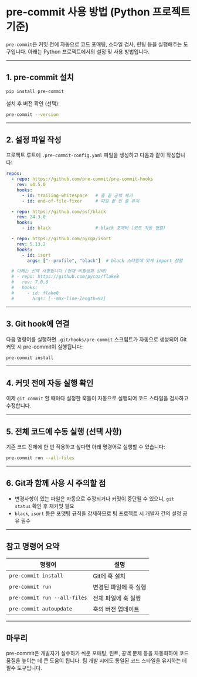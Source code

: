 # pre-commit 사용 방법 (Python 프로젝트 기준)

`pre-commit`은 커밋 전에 자동으로 코드 포매팅, 스타일 검사, 린팅 등을 실행해주는 도구입니다. 아래는 Python 프로젝트에서의 설정 및 사용 방법입니다.

---

## 1. pre-commit 설치

```bash
pip install pre-commit
```

설치 후 버전 확인 (선택):

```bash
pre-commit --version
```

---

## 2. 설정 파일 작성

프로젝트 루트에 `.pre-commit-config.yaml` 파일을 생성하고 다음과 같이 작성합니다:

```yaml
repos:
  - repo: https://github.com/pre-commit/pre-commit-hooks
    rev: v4.5.0
    hooks:
      - id: trailing-whitespace   # 줄 끝 공백 제거
      - id: end-of-file-fixer     # 파일 끝 빈 줄 유지

  - repo: https://github.com/psf/black
    rev: 24.3.0
    hooks:
      - id: black                 # black 포매터 (코드 자동 정렬)

  - repo: https://github.com/pycqa/isort
    rev: 5.13.2
    hooks:
      - id: isort
        args: ["--profile", "black"]  # black 스타일에 맞게 import 정렬

  # 아래는 선택 사항입니다 (현재 비활성화 상태)
  # - repo: https://github.com/pycqa/flake8
  #   rev: 7.0.0
  #   hooks:
  #     - id: flake8
  #       args: [--max-line-length=92]
```

---

## 3. Git hook에 연결

다음 명령어를 실행하면 `.git/hooks/pre-commit` 스크립트가 자동으로 생성되어 Git 커밋 시 pre-commit이 실행됩니다:

```bash
pre-commit install
```

---

## 4. 커밋 전에 자동 실행 확인

이제 `git commit` 할 때마다 설정한 훅들이 자동으로 실행되어 코드 스타일을 검사하고 수정합니다.

---

## 5. 전체 코드에 수동 실행 (선택 사항)

기존 코드 전체에 한 번 적용하고 싶다면 아래 명령어로 실행할 수 있습니다:

```bash
pre-commit run --all-files
```

---

## 6. Git과 함께 사용 시 주의할 점

- 변경사항이 있는 파일은 자동으로 수정되거나 커밋이 중단될 수 있으니, `git status` 확인 후 재커밋 필요
- `black`, `isort` 등은 포맷팅 규칙을 강제하므로 팀 프로젝트 시 개발자 간의 설정 공유 필수

---

## 참고 명령어 요약

| 명령어 | 설명 |
|--------|------|
| `pre-commit install` | Git에 훅 설치 |
| `pre-commit run` | 변경된 파일에 훅 실행 |
| `pre-commit run --all-files` | 전체 파일에 훅 실행 |
| `pre-commit autoupdate` | 훅의 버전 업데이트 |

---

## 마무리

pre-commit은 개발자가 실수하기 쉬운 포매팅, 린트, 공백 문제 등을 자동화하여 코드 품질을 높이는 데 큰 도움이 됩니다. 팀 개발 시에도 통일된 코드 스타일을 유지하는 데 필수 도구입니다.
